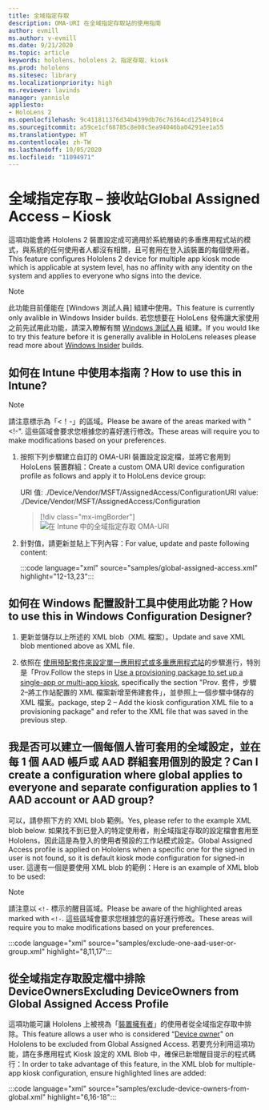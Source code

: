 ```yaml
---
title: 全域指定存取
description: OMA-URI 在全域指定存取站的使用指南
author: evmill
ms.author: v-evmill
ms.date: 9/21/2020
ms.topic: article
keywords: hololens、hololens 2、指定存取、kiosk
ms.prod: hololens
ms.sitesec: library
ms.localizationpriority: high
ms.reviewer: lavinds
manager: yannisle
appliesto:
- HoloLens 2
ms.openlocfilehash: 9c411811376d34b4399db76c76364cd1254910c4
ms.sourcegitcommit: a59ce1cf68785c8e08c5ea94046ba04291ee1a55
ms.translationtype: HT
ms.contentlocale: zh-TW
ms.lasthandoff: 10/05/2020
ms.locfileid: "11094971"
---
```

# <span data-ttu-id="b367b-104">全域指定存取 – 接收站</span><span class="sxs-lookup"><span data-stu-id="b367b-104">Global Assigned Access – Kiosk</span></span>

<span data-ttu-id="b367b-105">這項功能會將 Hololens 2 裝置設定成可適用於系統層級的多重應用程式站的模式，與系統的任何使用者人都沒有相關，且可套用在登入該裝置的每個使用者。</span><span class="sxs-lookup"><span data-stu-id="b367b-105">This feature configures Hololens 2 device for multiple app kiosk mode which is applicable at system level, has no affinity with any identity on the system and applies to everyone who signs into the device.</span></span> 

> [!NOTE]
> <span data-ttu-id="b367b-106">此功能目前僅能在 [Windows 測試人員] 組建中使用。</span><span class="sxs-lookup"><span data-stu-id="b367b-106">This feature is currently only avalible in Windows Insider builds.</span></span> <span data-ttu-id="b367b-107">若您想要在 HoloLens 發佈讓大家使用之前先試用此功能，請深入瞭解有關 [Windows 測試人員](hololens-insider.md) 組建。</span><span class="sxs-lookup"><span data-stu-id="b367b-107">If you would like to try this feature before it is generally avalible in HoloLens releases please read more about [Windows Insider](hololens-insider.md) builds.</span></span>
 
## <span data-ttu-id="b367b-108">如何在 Intune 中使用本指南？</span><span class="sxs-lookup"><span data-stu-id="b367b-108">How to use this in Intune?</span></span> 

> [!NOTE]
> <span data-ttu-id="b367b-109">請注意標示為「<！-」的區域。</span><span class="sxs-lookup"><span data-stu-id="b367b-109">Please be aware of the areas marked with "<!-".</span></span> <span data-ttu-id="b367b-110">這些區域會要求您根據您的喜好進行修改。</span><span class="sxs-lookup"><span data-stu-id="b367b-110">These areas will require you to make modifications based on your preferences.</span></span> 

1.  <span data-ttu-id="b367b-111">按照下列步驟建立自訂的 OMA-URI 裝置設定設定檔，並將它套用到 HoloLens 裝置群組：</span><span class="sxs-lookup"><span data-stu-id="b367b-111">Create a custom OMA URI device configuration profile as follows and apply it to HoloLens device group:</span></span> 

    <span data-ttu-id="b367b-112">URI 值: ./Device/Vendor/MSFT/AssignedAccess/Configuration</span><span class="sxs-lookup"><span data-stu-id="b367b-112">URI value: ./Device/Vendor/MSFT/AssignedAccess/Configuration</span></span>
   
    > [!div class="mx-imgBorder"]
    > ![在 Intune 中的全域指定存取 OMA-URI](images/global-assigned-access-omauri.png)

2.  <span data-ttu-id="b367b-114">針對值，請更新並貼上下列內容：</span><span class="sxs-lookup"><span data-stu-id="b367b-114">For value, update and paste following content:</span></span> 

    :::code language="xml" source="samples/global-assigned-access.xml" highlight="12-13,23":::

## <span data-ttu-id="b367b-115">如何在 Windows 配置設計工具中使用此功能？</span><span class="sxs-lookup"><span data-stu-id="b367b-115">How to use this in Windows Configuration Designer?</span></span> 
 
1.  <span data-ttu-id="b367b-116">更新並儲存以上所述的 XML blob（XML 檔案）。</span><span class="sxs-lookup"><span data-stu-id="b367b-116">Update and save XML blob mentioned above as XML file.</span></span> 

2.  <span data-ttu-id="b367b-117">依照在 [使用預配套件來設定單一應用程式或多重應用程式站](https://docs.microsoft.com/hololens/hololens-kiosk#use-a-provisioning-package-to-set-up-a-single-app-or-multi-app-kiosk)的步驟進行，特別是「Prov.</span><span class="sxs-lookup"><span data-stu-id="b367b-117">Follow the steps in [Use a provisioning package to set up a single-app or multi-app kiosk](https://docs.microsoft.com/hololens/hololens-kiosk#use-a-provisioning-package-to-set-up-a-single-app-or-multi-app-kiosk), specifically the section "Prov.</span></span> <span data-ttu-id="b367b-118">套件，步驟2–將工作站配置的 XML 檔案新增至佈建套件」，並參照上一個步驟中儲存的 XML 檔案。</span><span class="sxs-lookup"><span data-stu-id="b367b-118">package, step 2 – Add the kiosk configuration XML file to a provisioning package" and refer to the XML file that was saved in the previous step.</span></span> 

## <span data-ttu-id="b367b-119">我是否可以建立一個每個人皆可套用的全域設定，並在每 1 個 AAD 帳戶或 AAD 群組套用個別的設定？</span><span class="sxs-lookup"><span data-stu-id="b367b-119">Can I create a configuration where global applies to everyone and separate configuration applies to 1 AAD account or AAD group?</span></span> 

<span data-ttu-id="b367b-120">可以，請參照下方的 XML blob 範例。</span><span class="sxs-lookup"><span data-stu-id="b367b-120">Yes, please refer to the example XML blob below.</span></span> <span data-ttu-id="b367b-121">如果找不到已登入的特定使用者，則全域指定存取的設定檔會套用至 Hololens，因此這是為登入的使用者預設的工作站模式設定。</span><span class="sxs-lookup"><span data-stu-id="b367b-121">Global Assigned Access profile is applied on Hololens when a specific one for the signed in user is not found, so it is default kiosk mode configuration for signed-in user.</span></span> <span data-ttu-id="b367b-122">這邊有一個是要使用 XML blob 的範例：</span><span class="sxs-lookup"><span data-stu-id="b367b-122">Here is an example of XML blob to be used:</span></span> 

> [!NOTE]
> <span data-ttu-id="b367b-123">請注意以 `<!-` 標示的醒目區域。</span><span class="sxs-lookup"><span data-stu-id="b367b-123">Please be aware of the highlighted areas marked with `<!-`.</span></span> <span data-ttu-id="b367b-124">這些區域會要求您根據您的喜好進行修改。</span><span class="sxs-lookup"><span data-stu-id="b367b-124">These areas will require you to make modifications based on your preferences.</span></span> 

 :::code language="xml" source="samples/exclude-one-aad-user-or-group.xml" highlight="8,11,17":::

## <span data-ttu-id="b367b-125">從全域指定存取設定檔中排除 DeviceOwners</span><span class="sxs-lookup"><span data-stu-id="b367b-125">Excluding DeviceOwners from Global Assigned Access Profile</span></span>

<span data-ttu-id="b367b-126">這項功能可讓 Hololens 上被視為「[裝置擁有者](security-adminless-os.md)」的使用者從全域指定存取中排除。</span><span class="sxs-lookup"><span data-stu-id="b367b-126">This feature allows a user who is considered “[Device owner](security-adminless-os.md)" on Hololens to be excluded from Global Assigned Access.</span></span> <span data-ttu-id="b367b-127">若要充分利用這項功能，請在多應用程式 Kiosk 設定的 XML Blob 中，確保已新增醒目提示的程式碼行：</span><span class="sxs-lookup"><span data-stu-id="b367b-127">In order to take advantage of this feature, in the XML blob for multiple-app kiosk configuration, ensure highlighted lines are added:</span></span> 

 :::code language="xml" source="samples/exclude-device-owners-from-global.xml" highlight="6,16-18":::
 
